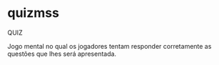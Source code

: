 # quizmss
QUIZ

Jogo mental no qual os jogadores tentam responder corretamente as questões que lhes será apresentada.
